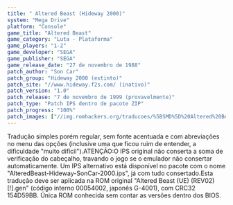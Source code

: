 ```yaml
---
title: " Altered Beast (Hideway 2000)"
system: "Mega Drive"
platform: "Console"
game_title: "Altered Beast"
game_category: "Luta - Plataforma"
game_players: "1-2"
game_developer: "SEGA"
game_publisher: "SEGA"
game_release_date: "27 de novembro de 1988"
patch_author: "Son Car"
patch_group: "Hideway 2000 (extinto)"
patch_site: "//www.hideway.f2s.com/ (inativo)"
patch_version: "1.0"
patch_release: "7 de novembro de 1999 (provavelmente)"
patch_type: "Patch IPS dentro de pacote ZIP"
patch_progress: "100%"
patch_images: ["//img.romhackers.org/traducoes/%5BSMD%5D%20Altered%20Beast%20-%20Emuroms%20e%20Hideway%202000%20-%201.png","//img.romhackers.org/traducoes/%5BSMD%5D%20Altered%20Beast%20-%20Hideway%202000%20-%202.png","//img.romhackers.org/traducoes/%5BSMD%5D%20Altered%20Beast%20-%20Hideway%202000%20-%203.png"]
---
```

Tradução simples porém regular, sem fonte acentuada e com abreviações no menu das opções (inclusive uma que ficou ruim de entender, a dificuldade "muito difícil").ATENÇÃO:O IPS original não conserta a soma de verificação do cabeçalho, travando o jogo se o emulador não consertar automaticamente. Um IPS alternativo está disponível no pacote com o nome "AlteredBeast-Hideway-SonCar-2000.ips", já com tudo consertado.Esta tradução deve ser aplicada na ROM original "Altered Beast (UE) (REV02) [!].gen" (código interno 00054002, japonês G-4001), com CRC32 154D59BB. Única ROM conhecida sem contar as versões dentro dos BIOS.
